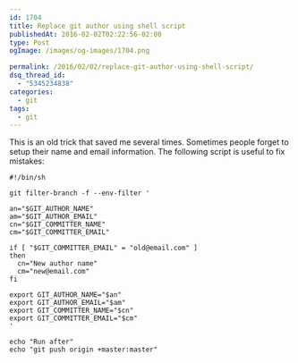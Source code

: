 ```yaml
---
id: 1704
title: Replace git author using shell script
publishedAt: 2016-02-02T02:22:56-02:00
type: Post
ogImage: /images/og-images/1704.png

permalink: /2016/02/02/replace-git-author-using-shell-script/
dsq_thread_id:
  - "5345234838"
categories:
  - git
tags:
  - git
---
```

This is an old trick that saved me several times. Sometimes people forget to setup their name and email information. The following script is useful to fix mistakes:

```shell
#!/bin/sh

git filter-branch -f --env-filter '

an="$GIT_AUTHOR_NAME"
am="$GIT_AUTHOR_EMAIL"
cn="$GIT_COMMITTER_NAME"
cm="$GIT_COMMITTER_EMAIL"

if [ "$GIT_COMMITTER_EMAIL" = "old@email.com" ]
then
  cn="New author name"
  cm="new@email.com"
fi

export GIT_AUTHOR_NAME="$an"
export GIT_AUTHOR_EMAIL="$am"
export GIT_COMMITTER_NAME="$cn"
export GIT_COMMITTER_EMAIL="$cm"
'

echo "Run after"
echo "git push origin +master:master"
```
